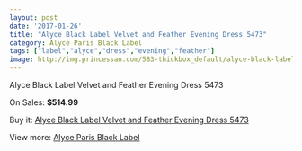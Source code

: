 ```yaml
---
layout: post
date: '2017-01-26'
title: "Alyce Black Label Velvet and Feather Evening Dress 5473"
category: Alyce Paris Black Label
tags: ["label","alyce","dress","evening","feather"]
image: http://img.princessan.com/583-thickbox_default/alyce-black-label-velvet-and-feather-evening-dress-5473.jpg
---
```

Alyce Black Label Velvet and Feather Evening Dress 5473

On Sales: **$514.99**
<a href="https://www.princessan.com/en/alyce-paris-black-label/284-alyce-black-label-velvet-and-feather-evening-dress-5473.html"><amp-img layout="responsive" width="600" height="600" src="//img.princessan.com/583-thickbox_default/alyce-black-label-velvet-and-feather-evening-dress-5473.jpg" alt="Alyce Black Label Velvet and Feather Evening Dress 5473 0" /></a>
<a href="https://www.princessan.com/en/alyce-paris-black-label/284-alyce-black-label-velvet-and-feather-evening-dress-5473.html"><amp-img layout="responsive" width="600" height="600" src="//img.princessan.com/584-thickbox_default/alyce-black-label-velvet-and-feather-evening-dress-5473.jpg" alt="Alyce Black Label Velvet and Feather Evening Dress 5473 1" /></a>

Buy it: [Alyce Black Label Velvet and Feather Evening Dress 5473](https://www.princessan.com/en/alyce-paris-black-label/284-alyce-black-label-velvet-and-feather-evening-dress-5473.html "Alyce Black Label Velvet and Feather Evening Dress 5473")

View more: [Alyce Paris Black Label](https://www.princessan.com/en/5-alyce-paris-black-label "Alyce Paris Black Label")